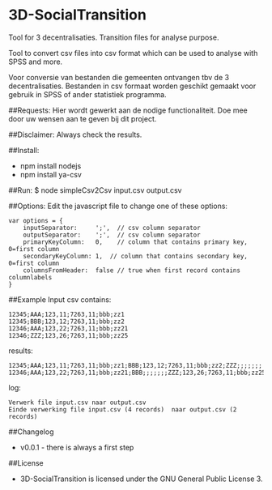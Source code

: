 3D-SocialTransition
===================

Tool for 3 decentralisaties. Transition files for analyse purpose.

Tool to convert csv files into csv format which can be used to analyse with SPSS and more.

Voor conversie van bestanden die gemeenten ontvangen tbv de 3 decentralisaties. Bestanden in csv formaat worden geschikt gemaakt voor gebruik in SPSS of ander statistiek programma. 

##Requests:
Hier wordt gewerkt aan de nodige functionaliteit. Doe mee door uw wensen aan te geven bij dit project.

##Disclaimer:
Always check the results.

##Install:
* npm install nodejs
* npm install ya-csv

##Run:
	$ node simpleCsv2Csv input.csv output.csv

##Options:
Edit the javascript file to change one of these options:

	var options = {
		inputSeparator: 	';',  // csv column separator
		outputSeparator: 	';',  // csv column separator
		primaryKeyColumn:	0,    // column that contains primary key, 0=first column
		secondaryKeyColumn:	1,  // column that contains secondary key, 0=first column
		columnsFromHeader:	false // true when first record contains columnlabels
	}

##Example
Input csv contains:

	12345;AAA;123,11;7263,11;bbb;zz1
	12345;BBB;123,12;7263,11;bbb;zz2
	12346;AAA;123,22;7263,11;bbb;zz21
	12346;ZZZ;123,26;7263,11;bbb;zz25

results:

	12345;AAA;123,11;7263,11;bbb;zz1;BBB;123,12;7263,11;bbb;zz2;ZZZ;;;;;;;
	12346;AAA;123,22;7263,11;bbb;zz21;BBB;;;;;;;ZZZ;123,26;7263,11;bbb;zz25;

log:

	Verwerk file input.csv naar output.csv
	Einde verwerking file input.csv (4 records)  naar output.csv (2 records)

##Changelog
- v0.0.1 - there is always a first step

##License
- 3D-SocialTransition is licensed under the GNU General Public License 3.

